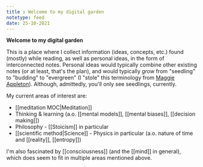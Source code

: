 ```yaml
---
title : Welcome to my digital garden
notetype: feed
date: 25-10-2021
---
```


**Welcome to my digital garden**

This is a place where I collect information (ideas, concepts, etc.) found (mostly) while reading, as well as personal ideas, in the form of interconnected notes.
Personal ideas would typically combine other existing notes (or at least, that's the plan), and would typically _grow_ from "seedling" to "budding" to "evergreen" (I "stole" this terminology from [Maggie Appleton](https://maggieappleton.com/evergreens)). Although, admittedly, you'll only see seedlings, currently.

My current areas of interest are:
- [[meditation MOC|Meditation]]
- Thinking & learning (a.o. [[mental models]], [[mental biases]], [[decision making]])
- Philosophy - [[Stoicism]] in particular
- [[scientific method|Science]] - Physics in particular (a.o. nature of time and [[reality]], [[entropy]])

I'm also fascinated by [[consciousness]] (and the [[mind]] in general), which does seem to fit in multiple areas mentioned above.
